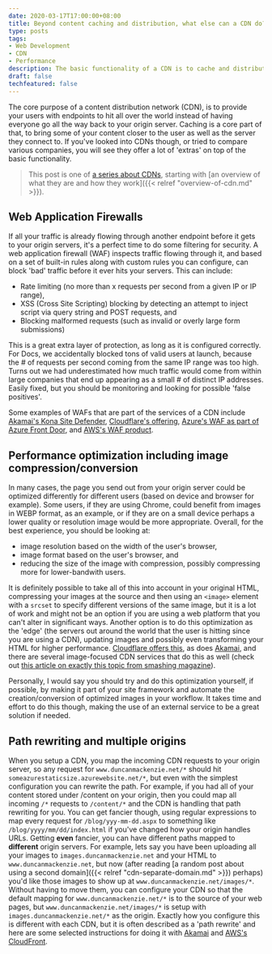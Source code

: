 ```yaml
---
date: 2020-03-17T17:00:00+08:00
title: Beyond content caching and distribution, what else can a CDN do?
type: posts
tags:
- Web Development
- CDN
- Performance
description: The basic functionality of a CDN is to cache and distribute content, but many CDN providers bundle advanced features together with their service
draft: false
techfeatured: false
---
```

The core purpose of a content distribution network (CDN), is to provide your users with endpoints to hit all over the world instead of having everyone go all the way back to your origin server. Caching is a core part of that, to bring some of your content closer to the user as well as the server they connect to. If you've looked into CDNs though, or tried to compare various companies, you will see they offer a lot of 'extras' on top of the basic functionality.

> This post is one of [a series about CDNs](/tags/cdn), starting with [an overview of what they are and how they work]({{< relref "overview-of-cdn.md" >}}).

## Web Application Firewalls

If all your traffic is already flowing through another endpoint before it gets to your origin servers, it's a perfect time to do some filtering for security. A web application firewall (WAF) inspects traffic flowing through it, and based on a set of built-in rules along with custom rules you can configure, can block 'bad' traffic before it ever hits your servers. This can include:

* Rate limiting (no more than x requests per second from a given IP or IP range),
* XSS (Cross Site Scripting) blocking by detecting an attempt to inject script via query string and POST requests, and
* Blocking malformed requests (such as invalid or overly large form submissions)

This is a great extra layer of protection, as long as it is configured correctly. For Docs, we accidentally blocked tons of valid users at launch, because the # of requests per second coming from the same IP range was too high. Turns out we had underestimated how much traffic would come from within large companies that end up appearing as a small # of distinct IP addresses. Easily fixed, but you should be monitoring and looking for possible 'false positives'.

Some examples of WAFs that are part of the services of a CDN include [Akamai's Kona Site Defender](https://www.akamai.com/us/en/products/security/kona-site-defender.jsp), [Cloudflare's offering](https://www.cloudflare.com/waf/), [Azure's WAF as part of Azure Front Door](https://docs.microsoft.com/en-us/azure/web-application-firewall/afds/afds-overview), and [AWS's WAF product](https://docs.aws.amazon.com/waf/latest/developerguide/waf-chapter.html).

## Performance optimization including image compression/conversion

In many cases, the page you send out from your origin server could be optimized differently for different users (based on device and browser for example). Some users, if they are using Chrome, could benefit from images in WEBP format, as an example, or if they are on a small device perhaps a lower quality or resolution image would be more appropriate. Overall, for the best experience, you should be looking at:

* image resolution based on the width of the user's browser,
* image format based on the user's browser, and
* reducing the size of the image with compression, possibly compressing more for lower-bandwith users.

It is definitely possible to take all of this into account in your original HTML, compressing your images at the source and then using an `<image>` element with a `srcset` to specify different versions of the same image, but it is a lot of work and might not be an option if you are using a web platform that you can't alter in significant ways. Another option is to do this optimization as the 'edge' (the servers out around the world that the user is hitting since you are using a CDN), updating images and possibly even transforming your HTML for higher performance. [Cloudflare offers this](https://www.cloudflare.com/website-optimization/), as does [Akamai](https://www.akamai.com/us/en/products/performance/image-and-video-manager.jsp#test-your-sites-image-weight), and there are several image-focused CDN services that do this as well (check out [this article on exactly this topic from smashing magazine](https://www.smashingmagazine.com/2017/04/content-delivery-network-optimize-images/)).

Personally, I would say you should try and do this optimization yourself, if possible, by making it part of your site framework and automate the creation/conversion of optimized images in your workflow. It takes time and effort to do this though, making the use of an external service to be a great solution if needed.

## Path rewriting and multiple origins

When you setup a CDN, you map the incoming CDN requests to your origin server, so any request for `www.duncanmackenzie.net/*` should hit `someazurestaticsize.azurewebsite.net/*`, but even with the simplest configuration you can rewrite the path. For example, if you had all of your content stored under /content on your origin, then you could map all incoming `/*` requests to `/content/*` and the CDN is handling that path rewriting for you. You can get fancier though, using regular expressions to map every request for `/blog/yyy-mm-dd.aspx` to something like `/blog/yyyy/mm/dd/index.html` if you've changed how your origin handles URLs. Getting **even** fancier, you can have different paths mapped to **different** origin servers. For example, lets say you have been uploading all your images to `images.duncanmackenzie.net` and your HTML to `www.duncanmackenzie.net`, but now (after reading [a random post about using a second domain]({{< relref "cdn-separate-domain.md" >}}) perhaps) you'd like those images to show up at `www.duncanmackenzie.net/images/*`. Without having to move them, you can configure your CDN so that the default mapping for `www.duncanmackenzie.net/*` is to the source of your web pages, but `www.duncanmackenzie.net/images/*` is setup with `images.duncanmackenzie.net/*` as the origin. Exactly how you configure this is different with each CDN, but it is often described as a 'path rewrite' and here are some selected instructions for doing it with [Akamai](https://www.akamai.com/us/en/products/performance/cloudlets/forward-rewrite.jsp) and [AWS's CloudFront](https://advancedweb.hu/how-to-route-to-multiple-origins-with-cloudfront/).